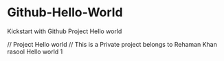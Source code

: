 # Github-Hello-World
Kickstart with Github Project Hello world

// Project  Hello world //
This is a Private project belongs to Rehaman Khan rasool
Hello world 1

